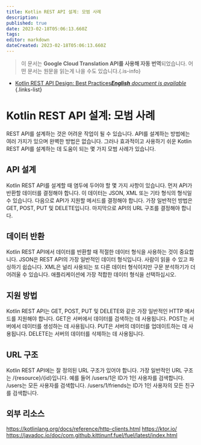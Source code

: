 ```yaml
---
title: Kotlin REST API 설계: 모범 사례
description: 
published: true
date: 2023-02-18T05:06:13.660Z
tags: 
editor: markdown
dateCreated: 2023-02-18T05:06:13.660Z
---
```


> 이 문서는 **Google Cloud Translation API를 사용해 자동 번역**되었습니다.
어떤 문서는 원문을 읽는게 나을 수도 있습니다.{.is-info}



- [Kotlin REST API Design: Best Practices***English** document is available*](/en/Knowledge-base/Kotlin/kotlin-rest-api-design-best-practices)
{.links-list}


# Kotlin REST API 설계: 모범 사례

REST API를 설계하는 것은 어려운 작업이 될 수 있습니다. API를 설계하는 방법에는 여러 가지가 있으며 완벽한 방법은 없습니다. 그러나 효과적이고 사용하기 쉬운 Kotlin REST API를 설계하는 데 도움이 되는 몇 가지 모범 사례가 있습니다.

## API 설계

Kotlin REST API를 설계할 때 염두에 두어야 할 몇 가지 사항이 있습니다. 먼저 API가 반환할 데이터를 결정해야 합니다. 이 데이터는 JSON, XML 또는 기타 형식의 형식일 수 있습니다. 다음으로 API가 지원할 메서드를 결정해야 합니다. 가장 일반적인 방법은 GET, POST, PUT 및 DELETE입니다. 마지막으로 API의 URL 구조를 결정해야 합니다.

## 데이터 반환

Kotlin REST API에서 데이터를 반환할 때 적절한 데이터 형식을 사용하는 것이 중요합니다. JSON은 REST API의 가장 일반적인 데이터 형식입니다. 사람이 읽을 수 있고 파싱하기 쉽습니다. XML은 널리 사용되는 또 다른 데이터 형식이지만 구문 분석하기가 더 어려울 수 있습니다. 애플리케이션에 가장 적합한 데이터 형식을 선택하십시오.

## 지원 방법

Kotlin REST API는 GET, POST, PUT 및 DELETE와 같은 가장 일반적인 HTTP 메서드를 지원해야 합니다. GET은 서버에서 데이터를 검색하는 데 사용됩니다. POST는 서버에서 데이터를 생성하는 데 사용됩니다. PUT은 서버의 데이터를 업데이트하는 데 사용됩니다. DELETE는 서버의 데이터를 삭제하는 데 사용됩니다.

## URL 구조

Kotlin REST API에는 잘 정의된 URL 구조가 있어야 합니다. 가장 일반적인 URL 구조는 /{resource}/{id}입니다. 예를 들어 /users/1은 ID가 1인 사용자를 검색합니다. /users는 모든 사용자를 검색합니다. /users/1/friends는 ID가 1인 사용자의 모든 친구를 검색합니다.

## 외부 리소스

https://kotlinlang.org/docs/reference/http-clients.html
https://ktor.io/
https://javadoc.io/doc/com.github.kittinunf.fuel/fuel/latest/index.html